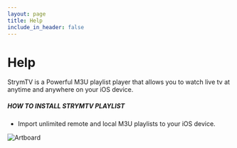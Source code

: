 ```yaml
---
layout: page
title: Help
include_in_header: false
---
```


# **Help**
StrymTV is a Powerful M3U playlist player that allows you to watch live tv at anytime and anywhere on your iOS device.

##### HOW TO INSTALL STRYMTV PLAYLIST 

- Import unlimited remote and local M3U playlists to your iOS device.

![Artboard](https://user-images.githubusercontent.com/60270730/74491014-baa5a680-4eca-11ea-8aaa-5230b6a9626b.png)
